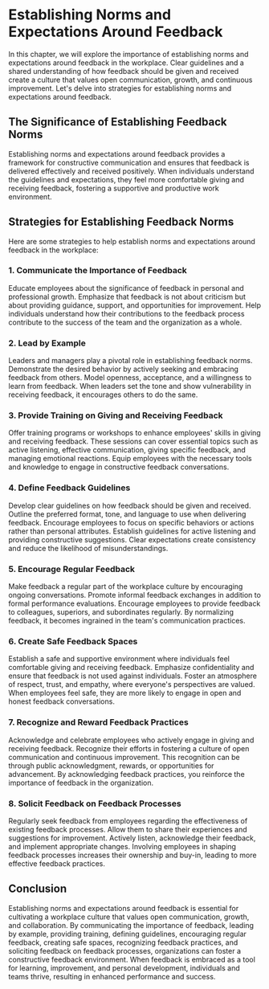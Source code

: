 Establishing Norms and Expectations Around Feedback
===============================================================

In this chapter, we will explore the importance of establishing norms and expectations around feedback in the workplace. Clear guidelines and a shared understanding of how feedback should be given and received create a culture that values open communication, growth, and continuous improvement. Let's delve into strategies for establishing norms and expectations around feedback.

The Significance of Establishing Feedback Norms
-----------------------------------------------

Establishing norms and expectations around feedback provides a framework for constructive communication and ensures that feedback is delivered effectively and received positively. When individuals understand the guidelines and expectations, they feel more comfortable giving and receiving feedback, fostering a supportive and productive work environment.

Strategies for Establishing Feedback Norms
------------------------------------------

Here are some strategies to help establish norms and expectations around feedback in the workplace:

### **1. Communicate the Importance of Feedback**

Educate employees about the significance of feedback in personal and professional growth. Emphasize that feedback is not about criticism but about providing guidance, support, and opportunities for improvement. Help individuals understand how their contributions to the feedback process contribute to the success of the team and the organization as a whole.

### **2. Lead by Example**

Leaders and managers play a pivotal role in establishing feedback norms. Demonstrate the desired behavior by actively seeking and embracing feedback from others. Model openness, acceptance, and a willingness to learn from feedback. When leaders set the tone and show vulnerability in receiving feedback, it encourages others to do the same.

### **3. Provide Training on Giving and Receiving Feedback**

Offer training programs or workshops to enhance employees' skills in giving and receiving feedback. These sessions can cover essential topics such as active listening, effective communication, giving specific feedback, and managing emotional reactions. Equip employees with the necessary tools and knowledge to engage in constructive feedback conversations.

### **4. Define Feedback Guidelines**

Develop clear guidelines on how feedback should be given and received. Outline the preferred format, tone, and language to use when delivering feedback. Encourage employees to focus on specific behaviors or actions rather than personal attributes. Establish guidelines for active listening and providing constructive suggestions. Clear expectations create consistency and reduce the likelihood of misunderstandings.

### **5. Encourage Regular Feedback**

Make feedback a regular part of the workplace culture by encouraging ongoing conversations. Promote informal feedback exchanges in addition to formal performance evaluations. Encourage employees to provide feedback to colleagues, superiors, and subordinates regularly. By normalizing feedback, it becomes ingrained in the team's communication practices.

### **6. Create Safe Feedback Spaces**

Establish a safe and supportive environment where individuals feel comfortable giving and receiving feedback. Emphasize confidentiality and ensure that feedback is not used against individuals. Foster an atmosphere of respect, trust, and empathy, where everyone's perspectives are valued. When employees feel safe, they are more likely to engage in open and honest feedback conversations.

### **7. Recognize and Reward Feedback Practices**

Acknowledge and celebrate employees who actively engage in giving and receiving feedback. Recognize their efforts in fostering a culture of open communication and continuous improvement. This recognition can be through public acknowledgment, rewards, or opportunities for advancement. By acknowledging feedback practices, you reinforce the importance of feedback in the organization.

### **8. Solicit Feedback on Feedback Processes**

Regularly seek feedback from employees regarding the effectiveness of existing feedback processes. Allow them to share their experiences and suggestions for improvement. Actively listen, acknowledge their feedback, and implement appropriate changes. Involving employees in shaping feedback processes increases their ownership and buy-in, leading to more effective feedback practices.

Conclusion
----------

Establishing norms and expectations around feedback is essential for cultivating a workplace culture that values open communication, growth, and collaboration. By communicating the importance of feedback, leading by example, providing training, defining guidelines, encouraging regular feedback, creating safe spaces, recognizing feedback practices, and soliciting feedback on feedback processes, organizations can foster a constructive feedback environment. When feedback is embraced as a tool for learning, improvement, and personal development, individuals and teams thrive, resulting in enhanced performance and success.
